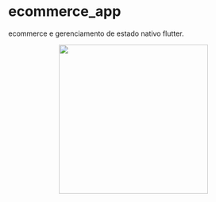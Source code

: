 # ecommerce_app

ecommerce e gerenciamento de estado nativo flutter.

<p align="center">
  <img src="https://user-images.githubusercontent.com/6609513/264009933-e35bf930-b026-4b70-b3dc-bb70aefb40f6.gif" width="300">
</p>
